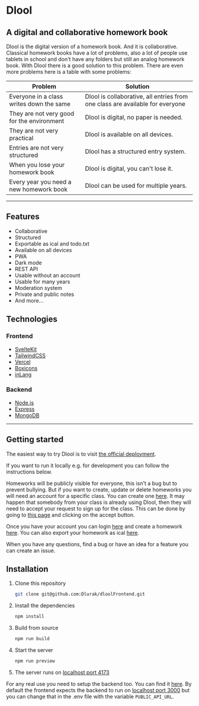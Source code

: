 # Dlool

## A digital and collaborative homework book

Dlool is the digital version of a homework book. And it is collaborative.
Classical homework books have a lot of problems, also a lot of people use tablets in school and don't have any folders but still an analog homework book. With Dlool there is a good solution to this problem. There are even more problems here is a table with some problems:

| Problem                                    | Solution                                                                      |
| ------------------------------------------ | ----------------------------------------------------------------------------- |
| Everyone in a class writes down the same   | Dlool is collaborative, all entries from one class are available for everyone |
| They are not very good for the environment | Dlool is digital, no paper is needed.                                         |
| They are not very practical                | Dlool is available on all devices.                                            |
| Entries are not very structured            | Dlool has a structured entry system.                                          |
| When you lose your homework book           | Dlool is digital, you can't lose it.                                          |
| Every year you need a new homework book    | Dlool can be used for multiple years.                                         |

---

## Features

- Collaborative
- Structured
- Exportable as ical and todo.txt
- Available on all devices
- PWA
- Dark mode
- REST API
- Usable without an account
- Usable for many years
- Moderation system
- Private and public notes
- And more...

## Technologies

### Frontend

- [SvelteKit](https://kit.svelte.dev/)
- [TailwindCSS](https://tailwindcss.com/)
- [Vercel](https://vercel.com/)
- [Boxicons](https://boxicons.com/)
- [inLang](https://inlang.com/)

### Backend

- [Node.js](https://nodejs.org/)
- [Express](https://expressjs.com/)
- [MongoDB](https://www.mongodb.com/)

---

## Getting started

The easiest way to try Dlool is to visit [the official deployment](https://dlool-frontend.vercel.app/).

If you want to run it locally e.g. for development you can follow the instructions below.

Homeworks will be publicly visible for everyone, this isn't a bug but to prevent bullying. But if you want to create, update or delete homeworks you will need an account for a specific class. You can create one [here](https://dlool-frontend.vercel.app/register). It may happen that somebody from your class is already using Dlool, then they will need to accept your request to sign up for the class. This can be done by going to [this page](https://dlool-frontend.vercel.app/requests/list) and clicking on the accept button.

Once you have your account you can login [here](https://dlool-frontend.vercel.app/login) and create a homework [here](https://dlool-frontend.vercel.app/homeworks/). You can also export your homework as ical [here](https://dlool-frontend.vercel.app/tricks#ical).

When you have any questions, find a bug or have an idea for a feature you can create an issue.

## Installation

1. Clone this repository

   ```bash
   git clone git@github.com:Dlurak/dloolFrontend.git
   ```

2. Install the dependencies

   ```bash
   npm install
   ```

3. Build from source

   ```bash
   npm run build
   ```

4. Start the server

   ```bash
   npm run preview
   ```

5. The server runs on [localhost port 4173](http://localhost:4173)

For any real use you need to setup the backend too. You can find it [here](https://www.github.com/Dlurak/dloolBackend). By default the frontend expects the backend to run on [localhost port 3000](http://localhost:3000) but you can change that in the .env file with the variable `PUBLIC_API_URL`.

